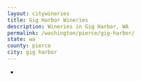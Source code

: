 ```yaml
---
layout: citywineries
title: Gig Harbor Wineries
description: Wineries in Gig Harbor, WA
permalink: /washington/pierce/gig-harbor/
state: wa
county: pierce
city: gig harbor
---
```

-
